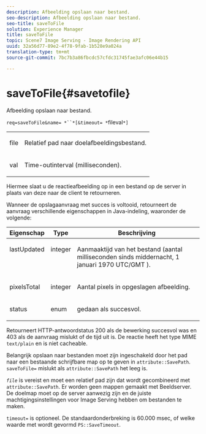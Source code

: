 ```yaml
---
description: Afbeelding opslaan naar bestand.
seo-description: Afbeelding opslaan naar bestand.
seo-title: saveToFile
solution: Experience Manager
title: saveToFile
topic: Scene7 Image Serving - Image Rendering API
uuid: 32a56d77-89e2-4f78-9fab-1b528e9a024a
translation-type: tm+mt
source-git-commit: 7bc7b3a86fbcdc57cfdc31745fae3afc06e44b15

---
```



# saveToFile{#savetofile}

Afbeelding opslaan naar bestand.

`req=saveToFile&name= *``*[&timeout= *`fileval`*]`

<table id="simpletable_5674FD9655FE4CDDB0E5DC8655890A66"> 
 <tr class="strow"> 
  <td class="stentry"> <p><span class="varname"> file</span> </p> </td> 
  <td class="stentry"> <p>Relatief pad naar doelafbeeldingsbestand. </p></td> 
 </tr> 
 <tr class="strow"> 
  <td class="stentry"> <p><span class="varname"> val</span> </p></td> 
  <td class="stentry"> <p>Time-outinterval (milliseconden). </p></td> 
 </tr> 
</table>

Hiermee slaat u de reactieafbeelding op in een bestand op de server in plaats van deze naar de client te retourneren.

Wanneer de opslagaanvraag met succes is voltooid, retourneert de aanvraag verschillende eigenschappen in Java-indeling, waaronder de volgende:

<table id="table_8BA8F75A0B7241BAB9B4359F97C21137"> 
 <thead> 
  <tr> 
   <th class="entry"> <b> Eigenschap</b> </th> 
   <th class="entry"> <b> Type</b> </th> 
   <th class="entry"> <b> Beschrijving</b> </th> 
  </tr> 
 </thead>
 <tbody> 
  <tr valign="top"> 
   <td> <p> <span class="codeph"> lastUpdated</span> </p> </td> 
   <td> <p> integer </p> </td> 
   <td> <p>Aanmaaktijd van het bestand (aantal milliseconden sinds middernacht, 1 januari 1970 UTC/GMT ). </p> </td> 
  </tr> 
  <tr valign="top"> 
   <td> <p> <span class="codeph"> pixelsTotal</span> </p> </td> 
   <td> <p> integer </p> </td> 
   <td> <p> Aantal pixels in opgeslagen afbeelding. </p> </td> 
  </tr> 
  <tr valign="top"> 
   <td> <p> <span class="codeph"> status</span> </p> </td> 
   <td> <p> enum </p> </td> 
   <td> <p> <span class="codeph"> gedaan</span> als succesvol. </p> </td> 
  </tr> 
 </tbody> 
</table>

Retourneert HTTP-antwoordstatus 200 als de bewerking succesvol was en 403 als de aanvraag mislukt of de tijd uit is. De reactie heeft het type MIME `text/plain` en is niet cacheable.

Belangrijk opslaan naar bestanden moet zijn ingeschakeld door het pad naar een bestaande schrijfbare map op te geven in `attribute::SavePath`. `saveToFile=` mislukt als `attribute::SavePath` het leeg is.

*`file`* is vereist en moet een relatief pad zijn dat wordt gecombineerd met `attribute::SavePath`. Er worden geen mappen gemaakt met Beeldserver. De doelmap moet op de server aanwezig zijn en de juiste machtigingsinstellingen voor Image Serving hebben om bestanden te maken.

`timeout=` is optioneel. De standaardonderbreking is 60.000 msec, of welke waarde met wordt gevormd `PS::SaveTimeout`.
